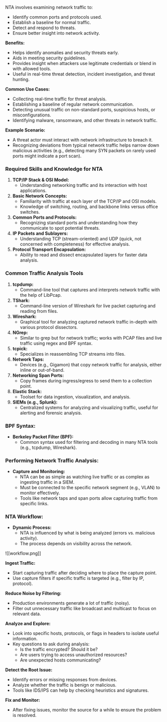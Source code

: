NTA involves examining network traffic to:
- Identify common ports and protocols used.
- Establish a baseline for normal traffic.
- Detect and respond to threats.
- Ensure better insight into network activity.


**Benefits:**
- Helps identify anomalies and security threats early.
- Aids in meeting security guidelines.
- Provides insight when attackers use legitimate credentials or blend in with allowed tools.
- Useful in real-time threat detection, incident investigation, and threat hunting.



**Common Use Cases:**
- Collecting real-time traffic for threat analysis.
- Establishing a baseline of regular network communication.
- Detecting unusual traffic on non-standard ports, suspicious hosts, or misconfigurations.
- Identifying malware, ransomware, and other threats in network traffic.



**Example Scenario:**
- A threat actor must interact with network infrastructure to breach it.
- Recognizing deviations from typical network traffic helps narrow down malicious activities (e.g., detecting many SYN packets on rarely used ports might indicate a port scan).


### **Required Skills and Knowledge for NTA**
1. **TCP/IP Stack & OSI Model:**
    - Understanding networking traffic and its interaction with host applications.
2. **Basic Network Concepts:**
    - Familiarity with traffic at each layer of the TCP/IP and OSI models.
    - Knowledge of switching, routing, and backbone links versus office switches.
3. **Common Ports and Protocols:**
    - Recognizing standard ports and understanding how they communicate to spot potential threats.
4. **IP Packets and Sublayers:**
    - Understanding TCP (stream-oriented) and UDP (quick, not concerned with completeness) for effective analysis.
5. **Protocol Transport Encapsulation:**
    - Ability to read and dissect encapsulated layers for faster data analysis.


### **Common Traffic Analysis Tools**
1. **tcpdump:**
    - Command-line tool that captures and interprets network traffic with the help of LibPcap.
2. **TShark:**
    - Command-line version of Wireshark for live packet capturing and reading from files.
3. **Wireshark:**
    - Graphical tool for analyzing captured network traffic in-depth with various protocol dissectors.
4. **NGrep:**
    - Similar to grep but for network traffic; works with PCAP files and live traffic using regex and BPF syntax.
5. **tcpick:**
    - Specializes in reassembling TCP streams into files.
6. **Network Taps:**
    - Devices (e.g., Gigamon) that copy network traffic for analysis, either inline or out-of-band.
7. **Networking Span Ports:**
    - Copy frames during ingress/egress to send them to a collection point.
8. **Elastic Stack:**
    - Toolset for data ingestion, visualization, and analysis.
9. **SIEMs (e.g., Splunk):**
    - Centralized systems for analyzing and visualizing traffic, useful for alerting and forensic analysis.



### **BPF Syntax:**
- **Berkeley Packet Filter (BPF):**
    - Common syntax used for filtering and decoding in many NTA tools (e.g., tcpdump, Wireshark).



### **Performing Network Traffic Analysis:**
- **Capture and Monitoring:**
    - NTA can be as simple as watching live traffic or as complex as ingesting traffic in a SIEM.
    - Must be connected to the specific network segment (e.g., VLAN) to monitor effectively.
    - Tools like network taps and span ports allow capturing traffic from specific links.



### **NTA Workflow:**
- **Dynamic Process:**
    - NTA is influenced by what is being analyzed (errors vs. malicious activity).
    - The process depends on visibility across the network.


![[workflow.png]]


**Ingest Traffic:**
- Start capturing traffic after deciding where to place the capture point.
- Use capture filters if specific traffic is targeted (e.g., filter by IP, protocol).




**Reduce Noise by Filtering:**
- Production environments generate a lot of traffic (noisy).
- Filter out unnecessary traffic like broadcast and multicast to focus on relevant data.



**Analyze and Explore:**
- Look into specific hosts, protocols, or flags in headers to isolate useful information.
- Key questions to ask during analysis:
    - Is the traffic encrypted? Should it be?
    - Are users trying to access unauthorized resources?
    - Are unexpected hosts communicating?




**Detect the Root Issue:**
- Identify errors or missing responses from devices.
- Analyze whether the traffic is benign or malicious.
- Tools like IDS/IPS can help by checking heuristics and signatures.



**Fix and Monitor:**
- After fixing issues, monitor the source for a while to ensure the problem is resolved.